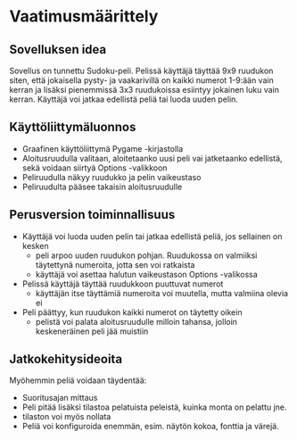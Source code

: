 # Vaatimusmäärittely

## Sovelluksen idea

Sovellus on tunnettu Sudoku-peli. Pelissä käyttäjä täyttää 9x9 ruudukon siten, että jokaisella pysty- ja vaakarivillä on kaikki numerot 1-9:ään vain kerran ja lisäksi pienemmissä 3x3 ruudukoissa esiintyy jokainen luku vain kerran. Käyttäjä voi jatkaa edellistä peliä tai luoda uuden pelin.

## Käyttöliittymäluonnos

- Graafinen käyttöliittymä Pygame -kirjastolla
- Aloitusruudulla valitaan, aloitetaanko uusi peli vai jatketaanko edellistä, sekä voidaan siirtyä Options -valikkoon
- Peliruudulla näkyy ruudukko ja pelin vaikeustaso
- Peliruudulta pääsee takaisin aloitusruudulle

## Perusversion toiminnallisuus

- Käyttäjä voi luoda uuden pelin tai jatkaa edellistä peliä, jos sellainen on kesken
  - peli arpoo uuden ruudukon pohjan. Ruudukossa on valmiiksi täytettynä numeroita, jotta sen voi ratkaista
  - käyttäjä voi asettaa halutun vaikeustason Options -valikossa
- Pelissä käyttäjä täyttää ruudukkoon puuttuvat numerot
  - käyttäjän itse täyttämiä numeroita voi muutella, mutta valmiina olevia ei 
- Peli päättyy, kun ruudukon kaikki numerot on täytetty oikein
  - pelistä voi palata aloitusruudulle milloin tahansa, jolloin keskeneräinen peli jää muistiin 

## Jatkokehitysideoita

Myöhemmin peliä voidaan täydentää:
- Suoritusajan mittaus
- Peli pitää lisäksi tilastoa pelatuista peleistä, kuinka monta on pelattu jne.
 - tilaston voi myös nollata
- Peliä voi konfiguroida enemmän, esim. näytön kokoa, fonttia ja värejä.
 


